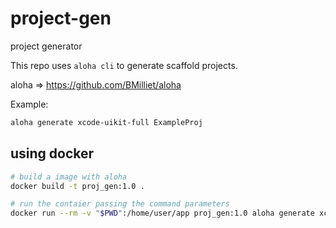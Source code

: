 # project-gen
project generator

This repo uses `aloha cli` to generate scaffold projects.

aloha => https://github.com/BMilliet/aloha

Example:
```bash
aloha generate xcode-uikit-full ExampleProj
```

## using docker
```bash
# build a image with aloha
docker build -t proj_gen:1.0 .

# run the contaier passing the command parameters
docker run --rm -v "$PWD":/home/user/app proj_gen:1.0 aloha generate xcode-uikit-full ExampleProj
```

